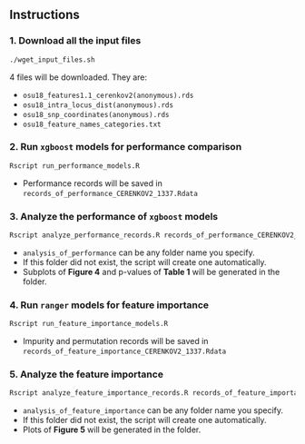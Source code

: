 ## Instructions

### 1. Download all the input files

```bash
./wget_input_files.sh
```

4 files will be downloaded. They are:

- `osu18_features1.1_cerenkov2(anonymous).rds`
- `osu18_intra_locus_dist(anonymous).rds`
- `osu18_snp_coordinates(anonymous).rds`
- `osu18_feature_names_categories.txt`

### 2. Run `xgboost` models for performance comparison

```bash
Rscript run_performance_models.R
```

- Performance records will be saved in `records_of_performance_CERENKOV2_1337.Rdata`

### 3. Analyze the performance of `xgboost` models

```bash
Rscript analyze_performance_records.R records_of_performance_CERENKOV2_1337.Rdata analysis_of_performance
```

- `analysis_of_performance` can be any folder name you specify.
- If this folder did not exist, the script will create one automatically.
- Subplots of **Figure 4** and p-values of **Table 1** will be generated in the folder.

### 4. Run `ranger` models for feature importance

```bash
Rscript run_feature_importance_models.R
```

- Impurity and permutation records will be saved in `records_of_feature_importance_CERENKOV2_1337.Rdata`

### 5. Analyze the feature importance

```bash
Rscript analyze_feature_importance_records.R records_of_feature_importance_CERENKOV2_1337.Rdata analysis_of_feature_importance
```

- `analysis_of_feature_importance` can be any folder name you specify.
- If this folder did not exist, the script will create one automatically.
- Plots of **Figure 5** will be generated in the folder.